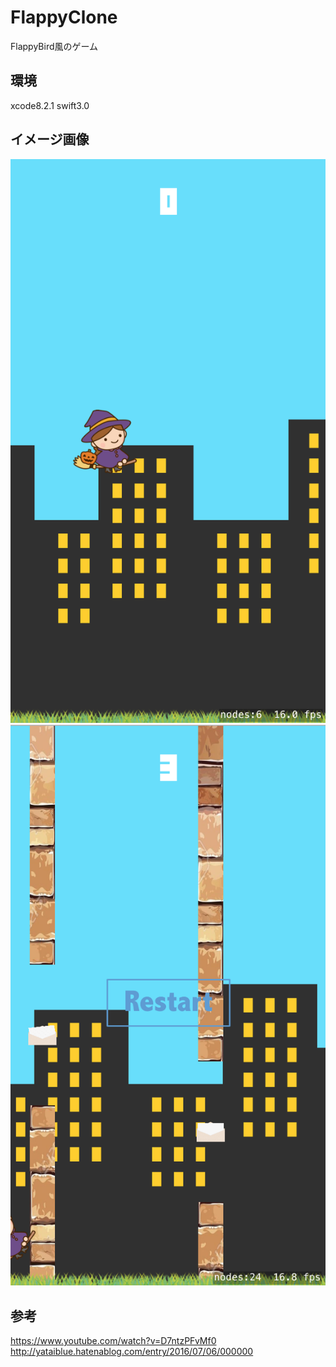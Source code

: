 # FlappyClone
FlappyBird風のゲーム

## 環境
xcode8.2.1
swift3.0

## イメージ画像
![ゲーム画面](./sampleimage/1.png)
![リスタート時](./sampleimage/2.png)

## 参考
<https://www.youtube.com/watch?v=D7ntzPFvMf0>
<http://yataiblue.hatenablog.com/entry/2016/07/06/000000>
